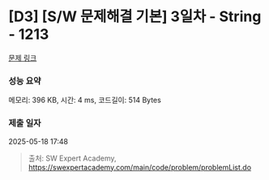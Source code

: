 # [D3] [S/W 문제해결 기본] 3일차 - String - 1213 

[문제 링크](https://swexpertacademy.com/main/code/problem/problemDetail.do?contestProbId=AV14P0c6AAUCFAYi) 

### 성능 요약

메모리: 396 KB, 시간: 4 ms, 코드길이: 514 Bytes

### 제출 일자

2025-05-18 17:48



> 출처: SW Expert Academy, https://swexpertacademy.com/main/code/problem/problemList.do